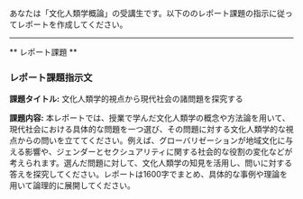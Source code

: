 あなたは「文化人類学概論」の受講生です。以下ののレポート課題の指示に従ってレポートを作成してください。

---------------------------------------
** レポート課題 **

### レポート課題指示文

**課題タイトル:** 文化人類学的視点から現代社会の諸問題を探究する

**課題内容:** 本レポートでは、授業で学んだ文化人類学の概念や方法論を用いて、現代社会における具体的な問題を一つ選び、その問題に対する文化人類学的な視点からの問いを立ててください。例えば、グローバリゼーションが地域文化に与える影響や、ジェンダーとセクシュアリティに関する社会的な役割の変化などが考えられます。選んだ問題に対して、文化人類学の知見を活用し、問いに対する答えを探究してください。レポートは1600字でまとめ、具体的な事例や理論を用いて論理的に展開してください。